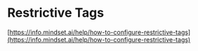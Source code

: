 # Restrictive Tags

[https://info.mindset.ai/help/how-to-configure-restrictive-tags](https://info.mindset.ai/help/how-to-configure-restrictive-tags)

